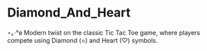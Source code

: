 # Diamond_And_Heart
 ⋆｡·°ʚ Modern twist on the classic Tic Tac Toe game, where players compete using Diamond (⟡) and Heart (♡) symbols. 
